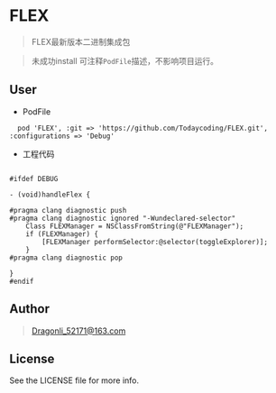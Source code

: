# FLEX

> FLEX最新版本二进制集成包

> 未成功install 可注释`PodFile`描述，不影响项目运行。

## User 

- PodFile

```
  pod 'FLEX', :git => 'https://github.com/Todaycoding/FLEX.git', :configurations => 'Debug'

```

- 工程代码

```

#ifdef DEBUG

- (void)handleFlex {
    
#pragma clang diagnostic push
#pragma clang diagnostic ignored "-Wundeclared-selector"
    Class FLEXManager = NSClassFromString(@"FLEXManager");
    if (FLEXManager) {
        [FLEXManager performSelector:@selector(toggleExplorer)];
    }
#pragma clang diagnostic pop
    
}
#endif

```

## Author

> Dragonli_52171@163.com

## License

See the LICENSE file for more info.
